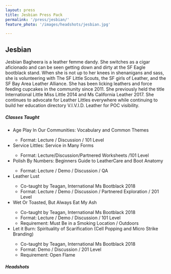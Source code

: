 ```yaml
---
layout: press
title: Jesbian Press Pack
permalink: '/press/jesbian/'
feature_photo: '/images/headshots/jesbian.jpg'

---
```

<div class="mt-5">
  <h2>Jesbian</h2>
  <p>
  Jesbian Bagheera is a leather femme dandy. She switches as a cigar aficionado and can be seen getting down and dirty at the SF Eagle bootblack stand. When she is not up to her knees in shenanigans and sass, she is volunteering with The SF Little Scouts, the SF girls of Leather, and the SF Bay Area Leather Alliance. She has been licking leathers and force feeding cupcakes in the community since 2011. She previously held the title International Little Miss Little 2014 and Ms California Leather 2017. She continues to advocate for Leather Littles everywhere while continuing to build her education directory V.I.V.I.D. Leather for POC visibility.

  </p>

  <h5> Classes Taught </h5>
  <ul>
    <li> Age Play In Our Communities: Vocabulary and Common Themes </li>
    <ul>
      <li> Format: Lecture / Discussion / 101 Level </li>
    </ul>
    <li> Service Littles: Service in Many Forms </li>
    <ul>
      <li> Format: Lecture/Discussion/Partnered Worksheets /101 Level </li>
    </ul>
    <li> Polish By Numbers: Beginners Guide to LeatherCare and Boot Anatomy </li>
    <ul>
      <li> Format: Lecture / Demo / Discussion / QA </li>
    </ul>
    <li> Leather Lust </li>
    <ul>
      <li> Co-taught by Teagan, International Ms Bootblack 2018 </li>
      <li> Format: Lecture / Demo / Discussion / Partnered Exploration / 201 Level </li>
    </ul>
    <li> Wet Or Toasted, But Always Eat My Ash </li>
    <ul>
      <li> Co-taught by Teagan, International Ms Bootblack 2018 </li>
      <li> Format: Lecture / Demo / Discussion / 101 Level </li>
      <li> Requirement: Must Be in a Smoking Location / Outdoors </li>
    </ul>
    <li> Let it Burn: Spirituality of Scarification (Cell Popping and Micro Strike Branding) </li>
    <ul>
      <li> Co-taught by Teagan, International Ms Bootblack 2018 </li>
      <li> Format: Demo / Discussion / 201 Level </li>
      <li> Requirement: Open Flame </li>
    </ul>
  </ul>

  <h5> Headshots </h5>

</div>
